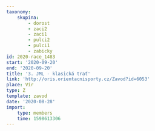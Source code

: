 ```yaml
---
taxonomy:
    skupina:
        - dorost
        - zaci2
        - zaci1
        - pulci2
        - pulci1
        - zabicky
id: 2020-race_1483
start: '2020-09-20'
end: '2020-09-20'
title: '3. JML - klasická trať'
link: 'http://oris.orientacnisporty.cz/Zavod?id=6053'
place: Vír
type: Z
template: zavod
date: '2020-08-28'
import:
    type: members
    time: 1598613306
---
```


